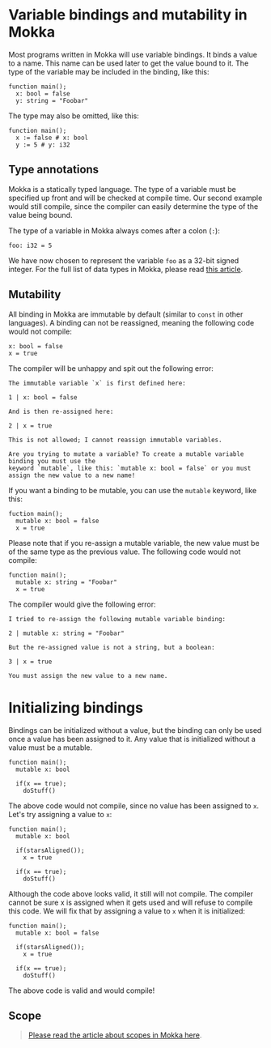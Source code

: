 Variable bindings and mutability in Mokka
=========================================

Most programs written in Mokka will use variable bindings. It binds a value to a name. This name can be used later to get the value bound to it. The type of the variable may be included in the binding, like this:

```
function main();
  x: bool = false
  y: string = "Foobar"
```

The type may also be omitted, like this:

```
function main();
  x := false # x: bool
  y := 5 # y: i32
```

Type annotations
----------------

Mokka is a statically typed language. The type of a variable must be specified up front and will be checked at compile time. Our second example would still compile, since the compiler can easily determine the type of the value being bound.

The type of a variable in Mokka always comes after a colon (`:`\):

```
foo: i32 = 5
```

We have now chosen to represent the variable `foo` as a 32-bit signed integer. For the full list of data types in Mokka, please read [this article](https://github.com/mokka/docs/blob/master/concepts/data_types.md).

Mutability
----------

All binding in Mokka are immutable by default (similar to `const` in other languages). A binding can not be reassigned, meaning the following code would not compile:

```
x: bool = false
x = true
```

The compiler will be unhappy and spit out the following error:

```
The immutable variable `x` is first defined here:

1 | x: bool = false

And is then re-assigned here:

2 | x = true

This is not allowed; I cannot reassign immutable variables.

Are you trying to mutate a variable? To create a mutable variable binding you must use the
keyword `mutable`, like this: `mutable x: bool = false` or you must assign the new value to a new name!
```

If you want a binding to be mutable, you can use the `mutable` keyword, like this:

```
fuction main();
  mutable x: bool = false
  x = true
```

Please note that if you re-assign a mutable variable, the new value must be of the same type as the previous value. The following code would not compile:

```
function main();
  mutable x: string = "Foobar"
  x = true
```

The compiler would give the following error:

```
I tried to re-assign the following mutable variable binding:

2 | mutable x: string = "Foobar"

But the re-assigned value is not a string, but a boolean:

3 | x = true

You must assign the new value to a new name.
```

Initializing bindings
=====================

Bindings can be initialized without a value, but the binding can only be used once a value has been assigned to it. Any value that is initialized without a value must be a mutable.

```
function main();
  mutable x: bool
  
  if(x == true);
    doStuff()
```

The above code would not compile, since no value has been assigned to `x`. Let's try assigning a value to `x`:

```
function main();
  mutable x: bool
 
  if(starsAligned());
    x = true
   
  if(x == true);
    doStuff()
```

Although the code above looks valid, it still will not compile. The compiler cannot be sure x is assigned when it gets used and will refuse to compile this code. We will fix that by assigning a value to `x` when it is initialized:

```
function main();
  mutable x: bool = false
  
  if(starsAligned());
    x = true
    
  if(x == true);
    doStuff()
```

The above code is valid and would compile!

Scope
-----

> [Please read the article about scopes in Mokka here](https://github.com/mokka/docs/blob/master/concepts/scope.md).
